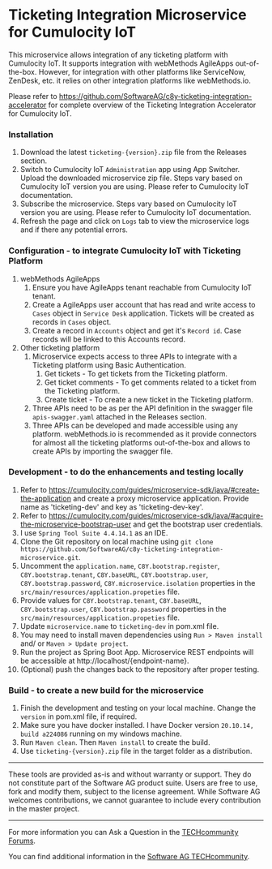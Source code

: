 # Ticketing Integration Microservice for Cumulocity IoT

This microservice allows integration of any ticketing platform with Cumulocity IoT. It supports integration with webMethods AgileApps out-of-the-box. However, for integration with other platforms like ServiceNow, ZenDesk, etc. it relies on other integration platforms like webMethods.io.

Please refer to https://github.com/SoftwareAG/c8y-ticketing-integration-accelerator for complete overview of the Ticketing Integration Accelerator for Cumulocity IoT.

### Installation
1. Download the latest `ticketing-{version}.zip` file from the Releases section.
2. Switch to Cumulocity IoT `Administration` app using App Switcher. Upload the downloaded microservice zip file. Steps vary based on Cumulocity IoT version you are using. Please refer to Cumulocity IoT documentation.
3. Subscribe the microservice. Steps vary based on Cumulocity IoT version you are using. Please refer to Cumulocity IoT documentation.
4. Refresh the page and click on `Logs` tab to view the microservice logs and if there any potential errors.

### Configuration - to integrate Cumulocity IoT with Ticketing Platform
1. webMethods AgileApps
	1. Ensure you have AgileApps tenant reachable from Cumulocity IoT tenant.
	2. Create a AgileApps user account that has read and write access to `Cases` object in `Service Desk` application. Tickets will be created as records in `Cases` object.
	3. Create a record in `Accounts` object and get it's `Record id`. Case records will be linked to this Accounts record.
2. Other ticketing platform
	1. Microservice expects access to three APIs to integrate with a Ticketing platform using Basic Authentication.
		1. Get tickets - To get tickets from the Ticketing platform.
		2. Get ticket comments - To get comments related to a ticket from the Ticketing platform.
		3. Create ticket - To create a new ticket in the Ticketing platform.
	2. Three APIs need to be as per the API definition in the swagger file `apis-swagger.yaml` attached in the Releases section.
	3. Three APIs can be developed and made accessible using any platform. webMethods.io is recommended as it provide connectors for almost all the ticketing platforms out-of-the-box and allows to create APIs by importing the swagger file.

### Development - to do the enhancements and testing locally
1. Refer to https://cumulocity.com/guides/microservice-sdk/java/#create-the-application and create a proxy microservice application. Provide name as 'ticketing-dev' and key as 'ticketing-dev-key'.
2. Refer to https://cumulocity.com/guides/microservice-sdk/java/#acquire-the-microservice-bootstrap-user and get the bootstrap user credentials.
3. I use `Spring Tool Suite 4.4.14.1` as an IDE.
4. Clone the Git repository on local machine using `git clone https://github.com/SoftwareAG/c8y-ticketing-integration-microservice.git`.
5. Uncomment the `application.name`, `C8Y.bootstrap.register`, `C8Y.bootstrap.tenant`, `C8Y.baseURL`, `C8Y.bootstrap.user`, `C8Y.bootstrap.password`, `C8Y.microservice.isolation` properties in the `src/main/resources/application.propeties` file.
6. Provide values for `C8Y.bootstrap.tenant`, `C8Y.baseURL`, `C8Y.bootstrap.user`, `C8Y.bootstrap.password` properties in the `src/main/resources/application.propeties` file.
7. Update `microservice.name` to `ticketing-dev` in pom.xml file.
8. You may need to install maven dependencies using `Run > Maven install` and/ or `Maven > Update project`.
9. Run the project as Spring Boot App. Microservice REST endpoints will be accessible at http://localhost/{endpoint-name}.
10. (Optional) push the changes back to the repository after proper testing.

### Build - to create a new build for the microservice
1. Finish the development and testing on your local machine. Change the `version` in pom.xml file, if required.
2. Make sure you have docker installed. I have Docker version `20.10.14, build a224086` running on my windows machine.
3. Run `Maven clean`. Then `Maven install` to create the build.
4. Use `ticketing-{version}.zip` file in the target folder as a distribution.

------------------------------

These tools are provided as-is and without warranty or support. They do not constitute part of the Software AG product suite. Users are free to use, fork and modify them, subject to the license agreement. While Software AG welcomes contributions, we cannot guarantee to include every contribution in the master project.

------------------------------

For more information you can Ask a Question in the [TECHcommunity Forums](https://tech.forums.softwareag.com/tags/c/forum/1/Cumulocity-IoT).
  
  
You can find additional information in the [Software AG TECHcommunity](https://tech.forums.softwareag.com/tag/Cumulocity-IoT).
